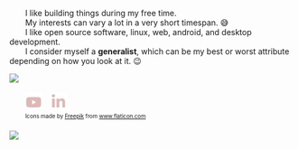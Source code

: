   I like building things during my free time.  
  My interests can vary a lot in a very short timespan. :sweat_smile:  
  I like open source software, linux, web, android, and desktop development.  
  I consider myself a **generalist**, which can be my best or worst attribute depending on how you look at it. :wink:  

<img src="https://github-readme-streak-stats.herokuapp.com/?user=laureanray&background=111111&hide_border=true&ring=C6F91F&fire=C6F91F&currStreakNum=C6F91F&currStreakLabel=C6F91F&sideNums=FFFFFF&sideLabels=FAF2F2&dates=A5A1A1&stroke=454545">

  <a href="https://youtube.com/laureanray"><img src="https://raw.githubusercontent.com/laureanray/laureanray/master/yt%20(1).png" height="30" width="30"></a> <a href="https://linkedin.com/in/laureanray"><img src="https://raw.githubusercontent.com/laureanray/laureanray/master/in%20(1).png" height="30" width="30"></a>  
  <sub><sup>Icons made by <a href="https://www.flaticon.com/authors/freepik" title="Freepik">Freepik</a> from <a href="https://www.flaticon.com/" title="Flaticon">www.flaticon.com</a></sup></sub>
  
  ![](https://komarev.com/ghpvc/?username=laureanray)
  

